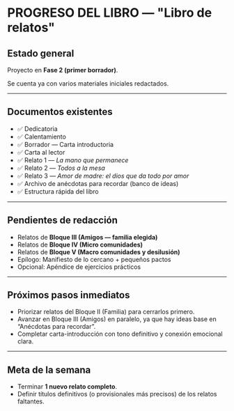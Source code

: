 # PROGRESO DEL LIBRO — "Libro de relatos"

## Estado general

Proyecto en **Fase 2 (primer borrador)**.

Se cuenta ya con varios materiales iniciales redactados.

---

## Documentos existentes

- ✅ Dedicatoria
- ✅ Calentamiento
- ✅ Borrador — Carta introductoria
- ✅ Carta al lector
- ✅ Relato 1 — *La mano que permanece*
- ✅ Relato 2 — *Todos a la mesa*
- ✅ Relato 3 — *Amor de madre: el dios que da todo por amor*
- ✅ Archivo de anécdotas para recordar (banco de ideas)
- ✅ Estructura rápida del libro

---

## Pendientes de redacción

- Relatos de **Bloque III (Amigos — familia elegida)**
- Relatos de **Bloque IV (Micro comunidades)**
- Relatos de **Bloque V (Macro comunidades y desilusión)**
- Epílogo: Manifiesto de lo cercano + pequeños pactos
- Opcional: Apéndice de ejercicios prácticos

---

## Próximos pasos inmediatos

- Priorizar relatos del Bloque II (Familia) para cerrarlos primero.
- Avanzar en Bloque III (Amigos) en paralelo, ya que hay ideas base en “Anécdotas para recordar”.
- Completar carta-introducción con tono definitivo y conexión emocional clara.

---

## Meta de la semana

- Terminar **1 nuevo relato completo**.
- Definir títulos definitivos (o provisionales más precisos) de los relatos faltantes.